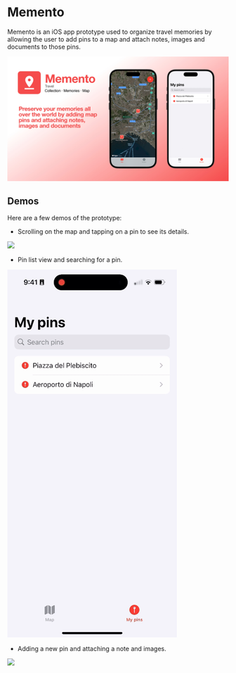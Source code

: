 # Memento
Memento is an iOS app prototype used to organize travel memories by allowing the user to add pins to a map and attach notes, images and documents to those pins.

![](https://github.com/fabiofranzese/Memento/blob/main/poster.jpg?raw=true)

## Demos

Here are a few demos of the prototype:

- Scrolling on the map and tapping on a pin to see its details.

![](https://github.com/fabiofranzese/Memento/blob/main/demos/demo_map.gif)

- Pin list view and searching for a pin.

![](https://github.com/fabiofranzese/Memento/blob/main/demos/demo_search.gif)

- Adding a new pin and attaching a note and images.

![](https://github.com/fabiofranzese/Memento/blob/main/demos/demo_add.gif)
